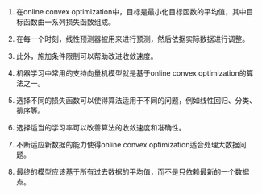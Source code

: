 

1. 在online convex optimization中，目标是最小化目标函数的平均值，其中目标函数由一系列损失函数组成。

2. 在每一个时刻，线性预测器被用来进行预测，然后依据实际数据进行调整。

3. 此外，施加条件限制可以帮助改进收敛速度。

4. 机器学习中常用的支持向量机模型就是基于online convex optimization的算法之一。

5. 选择不同的损失函数可以使得算法适用于不同的问题，例如线性回归、分类、排序等。

6. 选择适当的学习率可以改善算法的收敛速度和准确性。

7. 不断适应新数据的能力使得online convex optimization适合处理大数据问题。

8. 最终的模型应该基于所有过去数据的平均值，而不是只依赖最新的一个数据点。